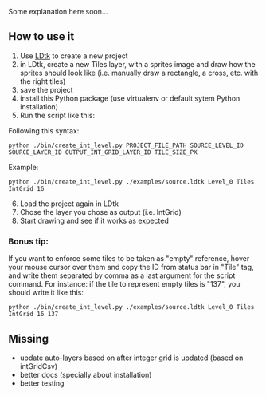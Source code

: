Some explanation here soon...

## How to use it

1. Use [LDtk](https://ldtk.io/) to create a new project
2. in LDtk, create a new Tiles layer, with a sprites image and draw how the sprites should look like (i.e. manually draw a rectangle, a cross, etc. with the right tiles)
3. save the project
4. install this Python package (use virtualenv or default sytem Python installation)
5. Run the script like this:

Following this syntax:

```
python ./bin/create_int_level.py PROJECT_FILE_PATH SOURCE_LEVEL_ID SOURCE_LAYER_ID OUTPUT_INT_GRID_LAYER_ID TILE_SIZE_PX
```

Example:

```
python ./bin/create_int_level.py ./examples/source.ldtk Level_0 Tiles IntGrid 16
```

6. Load the project again in LDtk
7. Chose the layer you chose as output (i.e. IntGrid)
8. Start drawing and see if it works as expected

### Bonus tip:

If you want to enforce some tiles to be taken as "empty" reference, hover your mouse cursor over them and copy the ID from status bar in "Tile" tag, and write them separated by comma as a last argument for the script command. For instance: if the tile to represent empty tiles is "137", you should write it like this:

```
python ./bin/create_int_level.py ./examples/source.ldtk Level_0 Tiles IntGrid 16 137
```

## Missing

* update auto-layers based on  after integer grid is updated (based on intGridCsv)
* better docs (specially about installation)
* better testing
